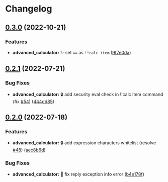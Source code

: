 # Changelog

## [0.3.0](https://github.com/AnzhiZhang/MCDReforgedPlugins/compare/advanced_calculator-v0.2.1...advanced_calculator-v0.3.0) (2022-10-21)


### Features

* **advanced_calculator:** ✨ set `==` as `!!calc item` ([9f7e0da](https://github.com/AnzhiZhang/MCDReforgedPlugins/commit/9f7e0da8e8a54b04a1afa0c85b668a9dbdaabedd))

## [0.2.1](https://github.com/AnzhiZhang/MCDReforgedPlugins/compare/advanced_calculator-v0.2.0...advanced_calculator-v0.2.1) (2022-07-21)


### Bug Fixes

* **advanced_calculator:** 🔒️ add security eval check in !!calc item command (fix [#54](https://github.com/AnzhiZhang/MCDReforgedPlugins/issues/54)) ([444dd85](https://github.com/AnzhiZhang/MCDReforgedPlugins/commit/444dd859a7c8a9fc65c612027893689ae9d7e314))

## [0.2.0](https://github.com/AnzhiZhang/MCDReforgedPlugins/compare/advanced_calculator-0.1.0...advanced_calculator-v0.2.0) (2022-07-18)


### Features

* **advanced_calculator:** 🔒️ add expression characters whitelist (resolve [#48](https://github.com/AnzhiZhang/MCDReforgedPlugins/issues/48)) ([aec8b6d](https://github.com/AnzhiZhang/MCDReforgedPlugins/commit/aec8b6d2826de53c5d941b62d1f5c117199a5d76))


### Bug Fixes

* **advanced_calculator:** 🐛 fix reply exception info error ([b4e178f](https://github.com/AnzhiZhang/MCDReforgedPlugins/commit/b4e178f488ff8bbc824eb57b3757c9c4ac067997))

